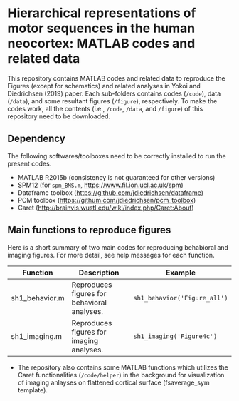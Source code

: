 # Hierarchical representations of motor sequences in the human neocortex: MATLAB codes and related data

This repository contains MATLAB codes and related data to reproduce the Figures (except for schematics) and related analyses in Yokoi and Diedrichsen (2019) paper. Each sub-folders contains codes (`/code`), data (`/data`), and some resultant figures (`/figure`), respectively. To make the codes work, all the contents (i.e., `/code`, `/data`, and `/figure`) of this repository need to be downloaded.

## Dependency
The following softwares/toolboxes need to be correctly installed to run the present codes.
- MATLAB R2015b (consistency is not guaranteed for other versions)
- SPM12 (for `spm_BMS.m`, https://www.fil.ion.ucl.ac.uk/spm)
- Dataframe toolbox (https://github.com/jdiedrichsen/dataframe)
- PCM toolbox (https://githum.com/jdiedrichsen/pcm_toolbox)
- Caret (http://brainvis.wustl.edu/wiki/index.php/Caret:About)
 
## Main functions to reproduce figures
Here is a short summary of two main codes for reproducing behabioral and imaging figures. For more detail, see help messages for each function. 
 
|Function |Description |Example |
|----|--------|----|
|sh1_behavior.m |Reproduces figures for behavioral analyses. | `sh1_behavior('Figure_all')` |
|sh1_imaging.m |Reproduces figures for imaging analyses. | `sh1_imaging('Figure4c')` |

- The repository also contains some MATLAB functions which utilizes the Caret functionalities (`/code/helper`) in the background for visualization of imaging anlayses on flattened cortical surface (fsaverage_sym template).